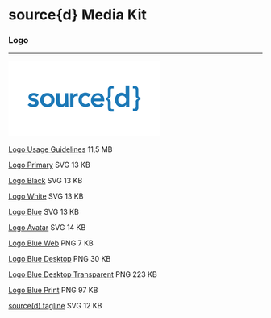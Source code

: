 # source{d} Media Kit

### Logo

---

![source{d}logo](files/sourced-logo-blue-web.png)

[Logo Usage Guidelines](files/logo-usage-guidelines.pdf) 11,5 MB

[Logo Primary](files/sourced_logo-primary.svg) SVG 13 KB

[Logo Black](files/sourced_logo_black.svg) SVG 13 KB

[Logo White](files/sourced_logo_white.svg) SVG 13 KB

[Logo Blue](files/sourced-logo-blue.svg) SVG 13 KB

[Logo Avatar](files/sourced-logo-avatar.svg) SVG 14 KB

[Logo Blue Web](files/sourced-logo-blue-web.png) PNG 7 KB

[Logo Blue Desktop](files/sourced-logo-blue-desktop.png) PNG 30 KB

[Logo Blue Desktop Transparent](files/sourced-logo-blue-desktop-transparent.png) PNG 223 KB

[Logo Blue Print](files/sourced-logo-blue-print.png) PNG 97 KB

[source(d) tagline](files/sourced-tagline.svg) SVG 12 KB 

